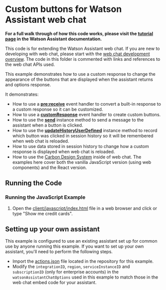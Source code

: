 # Custom buttons for Watson Assistant web chat

**For a full walk through of how this code works, please visit the [tutorial page](https://cloud.ibm.com/docs/watson-assistant?topic=watson-assistant-web-chat-develop-custom-buttons) in the Watson Assistant documentation.**

This code is for extending the Watson Assistant web chat. If you are new to developing with web chat, please start with the [web chat development overview](https://cloud.ibm.com/docs/watson-assistant?topic=watson-assistant-web-chat-develop). The code in this folder is commented with links and references to the web chat APIs used.

This example demonstrates how to use a custom response to change the appearance of the buttons that are displayed when the assistant returns and options response.

It demonstrates:

- How to use a [**pre:receive**](https://web-chat.global.assistant.watson.cloud.ibm.com/docs.html?to=api-events#prereceive) event handler to convert a built-in response to a custom response so it can be customized.
- How to use a [**customResponse**](https://web-chat.global.assistant.watson.cloud.ibm.com/docs.html?to=api-events#customresponse) event handler to create custom buttons.
- How to use the [**send**](https://web-chat.global.assistant.watson.cloud.ibm.com/docs.html?to=api-instance-methods#send) instance method to send a message to the assistant when a button is clicked.
- How to use the [**updateHistoryUserDefined**](https://web-chat.global.assistant.watson.cloud.ibm.com/docs.html?to=api-instance-methods#updateHistoryUserDefined) instance method to record which button was clicked in session history so it will be remembered when web chat is reloaded.
- How to use data stored in session history to change how a custom response is displayed when web chat is reloaded.
- How to use the [Carbon Design System](https://v10.carbondesignsystem.com/) inside of web chat. The examples here cover both the vanilla JavaScript version (using web components) and the React version.

## Running the Code

### Running the JavaScript Example

1. Open the [client/javascript/index.html](client/javascript/index.html) file in a web browser and click or type "Show me credit cards".

## Setting up your own assistant

This example is configured to use an existing assistant set up for common use by anyone running this example. If you want to set up your own assistant, you'll need to perform the following steps.

- Import the [actions.json](actions.json) file located in the repository for this example.
- Modify the `integrationID`, `region`, `serviceInstanceID` and `subscriptionID` (only for enterprise accounts) in the `watsonAssistantChatOptions` used in this example to match those in the web chat embed code for your assistant.